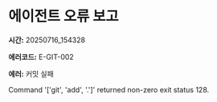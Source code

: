 # 에이전트 오류 보고

**시간:** 20250716_154328

**에러코드:** E-GIT-002

**에러:** 커밋 실패

Command '['git', 'add', '.']' returned non-zero exit status 128.